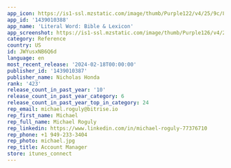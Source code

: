 ```yaml
---
app_icon: https://is1-ssl.mzstatic.com/image/thumb/Purple122/v4/25/9c/80/259c80df-458f-7d70-2e3f-1c0eec31f4e4/AppIcon-0-0-1x_U007epad-0-85-220.png/1024x1024bb.png
app_id: '1439010388'
app_name: 'Literal Word: Bible & Lexicon'
app_screenshot: https://is1-ssl.mzstatic.com/image/thumb/Purple126/v4/2a/8a/05/2a8a0523-eac9-ac17-9efb-0ce7f1cc2f17/25447fea-0c45-403a-a7dc-af60c3947d36_1.png/1242x2208bb.png
category: Reference
country: US
id: JWYusxNB6Q6d
language: en
most_recent_release: '2024-02-18T00:00:00'
publisher_id: '1439010387'
publisher_name: Nicholas Honda
rank: '423'
release_count_in_past_year: '10'
release_count_in_past_year_category: 6
release_count_in_past_year_top_in_category: 24
rep_email: michael.roguly@bitrise.io
rep_first_name: Michael
rep_full_name: Michael Roguly
rep_linkedin: https://www.linkedin.com/in/michael-roguly-77376710
rep_phone: +1 949-233-3404
rep_photo: michael.jpg
rep_title: Account Manager
store: itunes_connect
---
```


